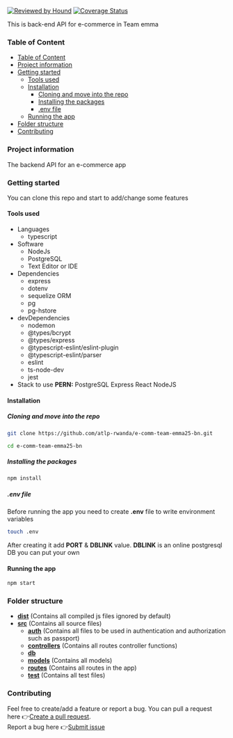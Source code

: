 [![Reviewed by Hound](https://img.shields.io/badge/Reviewed_by-Hound-8E64B0.svg)](https://houndci.com) [![Coverage Status](https://coveralls.io/repos/github/atlp-rwanda/e-comm-team-emma25-bn/badge.svg?branch=ch-test-code-coverage-%23184359063)](https://coveralls.io/github/atlp-rwanda/e-comm-team-emma25-bn?branch=ch-test-code-coverage-%23184359063)

This is back-end API for e-commerce in Team emma

### Table of Content

- [Table of Content](#table-of-content)
- [Project information](#project-information)
- [Getting started](#getting-started)
  - [Tools used](#tools-used)
  - [Installation](#installation)
    - [Cloning and move into the repo](#cloning-and-move-into-the-repo)
    - [Installing the packages](#installing-the-packages)
    - [.env file](#env-file)
  - [Running the app](#running-the-app)
- [Folder structure](#folder-structure)
- [Contributing](#contributing)

### Project information

The backend API for an e-commerce app

### Getting started

You can clone this repo and start to add/change some features

#### Tools used

- Languages
  - typescript
- Software
  - NodeJs
  - PostgreSQL
  - Text Editor or IDE
- Dependencies
  - express
  - dotenv
  - sequelize ORM
  - pg
  - pg-hstore
- devDependencies
  - nodemon
  - @types/bcrypt
  - @types/express
  - @typescript-eslint/eslint-plugin
  - @typescript-eslint/parser
  - eslint
  - ts-node-dev
  - jest
- Stack to use
  **PERN:** PostgreSQL Express React NodeJS

#### Installation

##### Cloning and move into the repo

```bash
git clone https://github.com/atlp-rwanda/e-comm-team-emma25-bn.git
```

```bash
cd e-comm-team-emma25-bn
```

##### Installing the packages

```bash
npm install
```

##### .env file

Before running the app you need to create **.env** file to write environment variables

```bash
touch .env
```

After creating it add **PORT** &amp; **DBLINK** value.
**DBLINK** is an online postgresql DB you can put your own

#### Running the app

```bash
npm start
```

### Folder structure

- [**dist**](dist) (Contains all compiled js files ignored by default)
- [**src**](src) (Contains all source files)
  - [**auth**](src/auth) (Contains all files to be used in authentication and authorization such as passport)
  - [**controllers**](src/controllers) (Contains all routes controller functions)
  - [**db**](src/db)
  - [**models**](src/models) (Contains all models)
  - [**routes**](src/routes) (Contains all routes in the app)
  - [**test**](src/test) (Contains all test files)

### Contributing

Feel free to create/add a feature or report a bug.
You can pull a request here 👉[Create a pull request](https://github.com/atlp-rwanda/e-comm-team-emma25-bn/pulls). <br>
Report a bug here 👉[Submit issue](https://github.com/atlp-rwanda/e-comm-team-emma25-bn/issues)

